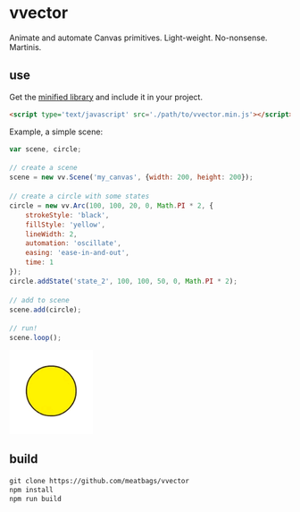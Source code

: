 # vvector

Animate and automate Canvas primitives. Light-weight. No-nonsense. Martinis.

## use

Get the [minified library](https://github.com/meatbags/vvector/tree/master/build) and include it in your project.

```html
<script type='text/javascript' src='./path/to/vvector.min.js'></script>
```

Example, a simple scene:
```javascript
var scene, circle;

// create a scene
scene = new vv.Scene('my_canvas', {width: 200, height: 200});

// create a circle with some states
circle = new vv.Arc(100, 100, 20, 0, Math.PI * 2, {
    strokeStyle: 'black',
    fillStyle: 'yellow',
    lineWidth: 2,
    automation: 'oscillate',
    easing: 'ease-in-and-out',
    time: 1
});
circle.addState('state_2', 100, 100, 50, 0, Math.PI * 2);

// add to scene
scene.add(circle);

// run!
scene.loop();
```

![Alt text](/images/test_01.gif?raw=true)

## build

```
git clone https://github.com/meatbags/vvector
npm install
npm run build
```
